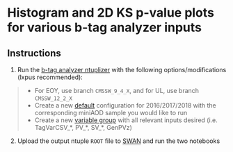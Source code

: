 # Histogram and 2D KS p-value plots for various b-tag analyzer inputs

## Instructions
1. Run the [b-tag analyzer ntuplizer](https://github.com/cms-btv-pog/RecoBTag-PerformanceMeasurements) with the following options/modifications (lxpus recommended):
> * For EOY, use branch `CMSSW_9_4_X`, and for UL, use branch `CMSSW_12_2_X`
> * Create a new [default](https://github.com/cms-btv-pog/RecoBTag-PerformanceMeasurements/tree/9_4_X/python/defaults) configuration for 2016/2017/2018 with the corresponding miniAOD sample you would like to run
> * Create a new [variable group](https://github.com/cms-btv-pog/RecoBTag-PerformanceMeasurements/blob/9_4_X/python/varGroups_cfi.py) with all relevant inputs desired (i.e. TagVarCSV_\*, PV_\*, SV_\*, GenPVz)
2. Upload the output ntuple `ROOT` file to [SWAN](swan.cern.ch) and run the two notebooks
